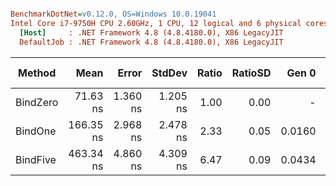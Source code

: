 ``` ini

BenchmarkDotNet=v0.12.0, OS=Windows 10.0.19041
Intel Core i7-9750H CPU 2.60GHz, 1 CPU, 12 logical and 6 physical cores
  [Host]     : .NET Framework 4.8 (4.8.4180.0), X86 LegacyJIT
  DefaultJob : .NET Framework 4.8 (4.8.4180.0), X86 LegacyJIT


```
|   Method |      Mean |    Error |   StdDev | Ratio | RatioSD |  Gen 0 | Gen 1 | Gen 2 | Allocated |
|--------- |----------:|---------:|---------:|------:|--------:|-------:|------:|------:|----------:|
| BindZero |  71.63 ns | 1.360 ns | 1.205 ns |  1.00 |    0.00 |      - |     - |     - |         - |
|  BindOne | 166.35 ns | 2.968 ns | 2.478 ns |  2.33 |    0.05 | 0.0160 |     - |     - |      84 B |
| BindFive | 463.34 ns | 4.860 ns | 4.309 ns |  6.47 |    0.09 | 0.0434 |     - |     - |     228 B |
